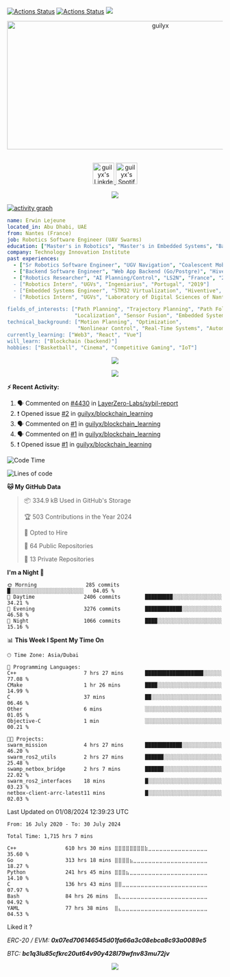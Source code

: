 [![Actions Status](https://github.com/guilyx/guilyx/workflows/wakatime-stats/badge.svg)](https://github.com/guilyx/guilyx/actions)
[![Actions Status](https://github.com/guilyx/guilyx/workflows/update-gh-activity/badge.svg)](https://github.com/guilyx/guilyx/actions)
![](https://visitor-badge.glitch.me/badge?page_id=guilyx.guilyx)

<!-- <p align="center">
<img alt="loficity" width="600px" src="https://github.com/HyunCafe/HyunCafe/raw/main/assests/loficity.gif"</img>
</p> -->

<p align="center">
  <img src="https://socialify.git.ci/guilyx/guilyx/image?font=Source%20Code%20Pro&forks=1&issues=1&language=1&name=1&owner=1&pattern=Plus&pulls=1&stargazers=1&theme=Dark" alt="guilyx" width="700" height="300" />
</p>

<p align="center">
<br/>
<a href="https://www.linkedin.com/in/erwinlejeune-lkn">
  <img alt="guilyx's LinkdeIN" width="50px" src="https://user-images.githubusercontent.com/43545812/144035037-0f415fc7-9f96-4517-a370-ccc6e78a714b.png" />
</a>
<a href="https://open.spotify.com/user/11147618695?si=zZFn6uAGRLyoU02lsG50GA">
  <img alt="guilyx's Spotify" width="50px" src="https://user-images.githubusercontent.com/43545812/144035120-1ad5169b-91c7-4078-bef9-6a82c733f373.png" />
</a>
<br>
</p>

<p align="center">
  <img alig src="https://github-profile-trophy.vercel.app/?username=guilyx&theme=onedark&column=-1" />
</p>

[![activity graph](https://github-readme-activity-graph.vercel.app/graph?username=guilyx&theme=github-dark-dimmed&custom_title=Guilyx%20Activity%20Graph&hide_border=true)](https://github.com/ashutosh00710/github-readme-activity-graph)

```yaml
name: Erwin Lejeune
located_in: Abu Dhabi, UAE
from: Nantes (France)
job: Robotics Software Engineer (UAV Swarms)
education: ["Master's in Robotics", "Master's in Embedded Systems", "Bachelor's in Electronics"]
company: Technology Innovation Institute
past experiences: 
  - ["Sr Robotics Software Engineer", "UGV Navigation", "Coalescent Mobile Robotics", "Denmark", "2021-2022"]
  - ["Backend Software Engineer", "Web App Backend (Go/Postgre)", "Hiventive", "Fully Remote", "2020-2021"]
  - ["Robotics Researcher", "AI Planning/Control", "LS2N", "France", "2019-2021]
  - ["Robotics Intern", "UGVs", "Ingeniarius", "Portugal", "2019"]
  - ["Embedded Systems Engineer", "STM32 Virtualization", "Hiventive", "France", "2018-2019"]
  - ["Robotics Intern", "UGVs", "Laboratory of Digital Sciences of Nantes (LS2N)", "France", "2019"]

fields_of_interests: ["Path Planning", "Trajectory Planning", "Path Following", "Behaviour Planning", 
                      "Localization", "Sensor Fusion", "Embedded Systems"]
technical_background: ["Motion Planning", "Optimization", 
                       "Nonlinear Control", "Real-Time Systems", "Automated Planning"]
currently_learning: ["Web3", "React", "Vue"]
will_learn: ["Blockchain (backend)"]
hobbies: ["Basketball", "Cinema", "Competitive Gaming", "IoT"]
```

<p align="center">
  <img src="https://spotify-github-profile.vercel.app/api/view?uid=11147618695&cover_image=true&theme=novatorem&show_offline=true&background_color=121212&interchange=false&bar_color=53b14f&bar_color_cover=false">
</p>

<p align="center">
  <img src="https://spotify-recently-played-readme.vercel.app/api?user=11147618695&count=5">
</p>


**:zap: Recent Activity:**

<!--START_SECTION:activity-->
1. 🗣 Commented on [#4430](https://github.com/LayerZero-Labs/sybil-report/issues/4430#issuecomment-2118810886) in [LayerZero-Labs/sybil-report](https://github.com/LayerZero-Labs/sybil-report)
2. ❗ Opened issue [#2](https://github.com/guilyx/blockchain_learning/issues/2) in [guilyx/blockchain_learning](https://github.com/guilyx/blockchain_learning)
3. 🗣 Commented on [#1](https://github.com/guilyx/blockchain_learning/issues/1#issuecomment-2061876303) in [guilyx/blockchain_learning](https://github.com/guilyx/blockchain_learning)
4. 🗣 Commented on [#1](https://github.com/guilyx/blockchain_learning/issues/1#issuecomment-2051379291) in [guilyx/blockchain_learning](https://github.com/guilyx/blockchain_learning)
5. ❗ Opened issue [#1](https://github.com/guilyx/blockchain_learning/issues/1) in [guilyx/blockchain_learning](https://github.com/guilyx/blockchain_learning)
<!--END_SECTION:activity-->

<!--START_SECTION:waka-->
![Code Time](http://img.shields.io/badge/Code%20Time-1%2C715%20hrs%207%20mins-blue)

![Lines of code](https://img.shields.io/badge/From%20Hello%20World%20I%27ve%20Written-74.4%20million%20lines%20of%20code-blue)

**🐱 My GitHub Data** 

> 📦 334.9 kB Used in GitHub's Storage 
 > 
> 🏆 503 Contributions in the Year 2024
 > 
> 💼 Opted to Hire
 > 
> 📜 64 Public Repositories 
 > 
> 🔑 13 Private Repositories 
 > 
**I'm a Night 🦉** 

```text
🌞 Morning                285 commits         █░░░░░░░░░░░░░░░░░░░░░░░░   04.05 % 
🌆 Daytime                2406 commits        █████████░░░░░░░░░░░░░░░░   34.21 % 
🌃 Evening                3276 commits        ████████████░░░░░░░░░░░░░   46.58 % 
🌙 Night                  1066 commits        ████░░░░░░░░░░░░░░░░░░░░░   15.16 % 
```


📊 **This Week I Spent My Time On** 

```text
🕑︎ Time Zone: Asia/Dubai

💬 Programming Languages: 
C++                      7 hrs 27 mins       ███████████████████░░░░░░   77.08 % 
CMake                    1 hr 26 mins        ████░░░░░░░░░░░░░░░░░░░░░   14.99 % 
C                        37 mins             ██░░░░░░░░░░░░░░░░░░░░░░░   06.46 % 
Other                    6 mins              ░░░░░░░░░░░░░░░░░░░░░░░░░   01.05 % 
Objective-C              1 min               ░░░░░░░░░░░░░░░░░░░░░░░░░   00.21 % 

🐱‍💻 Projects: 
swarm_mission            4 hrs 27 mins       ████████████░░░░░░░░░░░░░   46.20 % 
swarm_ros2_utils         2 hrs 27 mins       ██████░░░░░░░░░░░░░░░░░░░   25.48 % 
swamp_netbox_bridge      2 hrs 7 mins        ██████░░░░░░░░░░░░░░░░░░░   22.02 % 
swarm_ros2_interfaces    18 mins             █░░░░░░░░░░░░░░░░░░░░░░░░   03.23 % 
netbox-client-arrc-latest11 mins             █░░░░░░░░░░░░░░░░░░░░░░░░   02.03 % 
```


 Last Updated on 01/08/2024 12:39:23 UTC
<!--END_SECTION:waka-->

<!--START_SECTION:waka-simple-->

```text
From: 16 July 2020 - To: 30 July 2024

Total Time: 1,715 hrs 7 mins

C++                610 hrs 30 mins ⣿⣿⣿⣿⣿⣿⣿⣿⣷⣀⣀⣀⣀⣀⣀⣀⣀⣀⣀⣀⣀⣀⣀⣀⣀   35.60 %
Go                 313 hrs 18 mins ⣿⣿⣿⣿⣦⣀⣀⣀⣀⣀⣀⣀⣀⣀⣀⣀⣀⣀⣀⣀⣀⣀⣀⣀⣀   18.27 %
Python             241 hrs 45 mins ⣿⣿⣿⣦⣀⣀⣀⣀⣀⣀⣀⣀⣀⣀⣀⣀⣀⣀⣀⣀⣀⣀⣀⣀⣀   14.10 %
C                  136 hrs 43 mins ⣿⣿⣀⣀⣀⣀⣀⣀⣀⣀⣀⣀⣀⣀⣀⣀⣀⣀⣀⣀⣀⣀⣀⣀⣀   07.97 %
Bash               84 hrs 26 mins  ⣿⣄⣀⣀⣀⣀⣀⣀⣀⣀⣀⣀⣀⣀⣀⣀⣀⣀⣀⣀⣀⣀⣀⣀⣀   04.92 %
YAML               77 hrs 38 mins  ⣿⣄⣀⣀⣀⣀⣀⣀⣀⣀⣀⣀⣀⣀⣀⣀⣀⣀⣀⣀⣀⣀⣀⣀⣀   04.53 %
```

<!--END_SECTION:waka-simple-->

Liked it ?

*ERC-20 / EVM: **0x07ed706146545d01fa66a3c08ebca8c93a0089e5***

*BTC: **bc1q3lu85cfkrc20ut64v90y428l79wfnv83mu72jv***

<p align="center">
  <img src="https://capsule-render.vercel.app/api?type=waving&color=gradient&height=60&section=footer"/>
</p>
